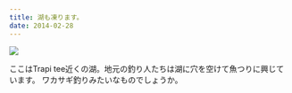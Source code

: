 ```yaml
---
title: 湖も凍ります。
date: 2014-02-28
---
```


![](https://farm6.staticflickr.com/5831/21075798122_328ac3ee78_b.jpg)


ここはTrapi tee近くの湖。地元の釣り人たちは湖に穴を空けて魚つりに興じています。
ワカサギ釣りみたいなものでしょうか。
